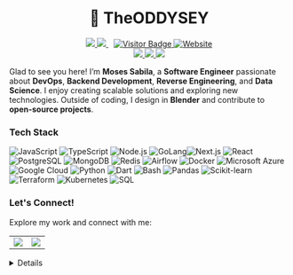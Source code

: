<h1 align='center'>🚀 TheODDYSEY</h1>
<p align='center'>
  <a href="https://wakatime.com/@73032397-dc32-4141-8070-8057d7fa46cb">
    <img src="https://wakatime.com/badge/user/73032397-dc32-4141-8070-8057d7fa46cb.svg"/>
  </a>
  <a href="https://github.com/TheODDYSEY?tab=repositories">
    <img src="https://img.shields.io/github/stars/TheODDYSEY?style=flat&logo=github&label=Total%20Stars&color=teal"/>
  </a>
  <a href="https://visitor-badge.laobi.icu/badge?page_id=TheODDYSEY.TheODDYSEY">
    <img src="https://visitor-badge.laobi.icu/badge?page_id=TheODDYSEY.TheODDYSEY" alt="Visitor Badge" style="margin-left: 10px;"/>
  </a>
  <a href="https://sabila.vercel.app/">
    <img alt="Website" src="https://img.shields.io/website?url=https%3A%2F%2Fjacobcolvin.com">
  </a>
  <br/>
  <a href="https://github.com/TheODDYSEY">
    <img src="https://img.shields.io/badge/-@TheODDYSEY-181717?style=flat&logo=Github&logoColor=white"/>
  </a>
  <a href="https://www.npmjs.com/~nodejs987">
    <img src="https://img.shields.io/badge/npm-nodejs987-FF0000?logo=npm"/>
  </a>
  <a href="https://www.linkedin.com/in/moses-sabila-514492263/">
    <img src="https://img.shields.io/static/v1.svg?label=LinkedIn&message=Moses-Sabila&logo=linkedin&style=flat&color=blue"/>
  </a>
</p>

Glad to see you here! I’m **Moses Sabila**, a **Software Engineer** passionate about **DevOps**, **Backend Development**, **Reverse Engineering**, and **Data Science**. I enjoy creating scalable solutions and exploring new technologies. Outside of coding, I design in **Blender** and contribute to **open-source projects**.


### Tech Stack
![JavaScript](https://img.shields.io/badge/JavaScript-F7DF1E?logo=javascript&logoColor=black)  ![TypeScript](https://img.shields.io/badge/TypeScript-007ACC?logo=typescript&logoColor=white)  ![Node.js](https://img.shields.io/badge/Node.js-43853D?logo=node.js&logoColor=white)  ![GoLang](https://img.shields.io/badge/Golang-00ADD8?logo=go&logoColor=white)![Next.js](https://img.shields.io/badge/Next.js-000000?logo=next.js&logoColor=white)  ![React](https://img.shields.io/badge/React-61DAFB?logo=react&logoColor=black)  ![PostgreSQL](https://img.shields.io/badge/PostgreSQL-316192?logo=postgresql&logoColor=white)  ![MongoDB](https://img.shields.io/badge/MongoDB-4EA94B?logo=mongodb&logoColor=white)  ![Redis](https://img.shields.io/badge/Redis-DC382D?logo=redis&logoColor=white)  ![Airflow](https://img.shields.io/badge/Apache%20Airflow-0179C5?logo=apache-airflow&logoColor=white)  ![Docker](https://img.shields.io/badge/Docker-2496ED?logo=docker&logoColor=white)  ![Microsoft Azure](https://img.shields.io/badge/Microsoft%20Azure-0078D4?logo=microsoft-azure&logoColor=white)  ![Google Cloud](https://img.shields.io/badge/Google%20Cloud-4285F4?logo=google-cloud&logoColor=white) ![Python](https://img.shields.io/badge/Python-3776AB?logo=python&logoColor=white)  ![Dart](https://img.shields.io/badge/Dart-0175C2?logo=dart&logoColor=white)  ![Bash](https://img.shields.io/badge/Bash-4EAA25?logo=gnu-bash&logoColor=white)  ![Pandas](https://img.shields.io/badge/Pandas-150458?logo=pandas&logoColor=white)  ![Scikit-learn](https://img.shields.io/badge/Scikit%20Learn-F7931E?logo=scikit-learn&logoColor=white)  ![Terraform](https://img.shields.io/badge/Terraform-623CE4?logo=terraform&logoColor=white)  ![Kubernetes](https://img.shields.io/badge/Kubernetes-326CE5?logo=kubernetes&logoColor=white) ![SQL](https://img.shields.io/badge/SQL-4479A1?logo=postgresql&logoColor=white) 

### Let's Connect!

Explore my work and connect with me:

<table>
  <tr>
    <td>
      <a href="https://sabila.vercel.app/">
        <img src="https://img.shields.io/badge/-Portfolio-000?style=for-the-badge&logo=vercel&logoColor=white">
      </a>
    </td>
    <td>
      <a href="https://www.linkedin.com/in/moses-sabila-514492263/">
        <img src="https://img.shields.io/badge/-LinkedIn-0077B5?style=for-the-badge&logo=linkedin&logoColor=white">
      </a>
    </td>
  </tr>
</table>


<details>
<p align="center">
  <img height="50%" width="auto" src="https://github-readme-stats.vercel.app/api?username=TheODDYSEY&show_icons=true&count_private=true&theme=darcula&hide_border=true&hide=issues,contribs&bg_color=00000000">
  <img height="50%" width="auto" src="https://github-readme-stats.vercel.app/api/top-langs/?username=TheODDYSEY&layout=compact&hide_border=true&theme=darcula&bg_color=00000000&langs_count=6&hide=jupyter%20notebook,tex,css,php&exclude_repo=Pacman-AI">
  <img src="https://github-readme-streak-stats.herokuapp.com?user=TheODDYSEY&theme=darcula&hide_border=true&background=FFFFFF00">
  <br>
  <br>
</p>
</details>
<br />
